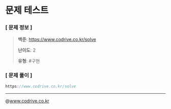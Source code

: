# 문제 테스트

### [ 문제 정보 ]
> **백준**: https://www.codrive.co.kr/solve
> 
> **난이도**: 2
>
> **유형**: #구현


### [ 문제 풀이 ]
```Java
https://www.codrive.co.kr/solve
```


---
@www.codrive.co.kr